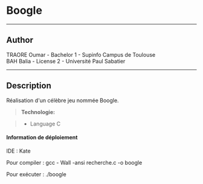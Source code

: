 Boogle
===================
----------

Author
-------------

TRAORE Oumar - Bachelor 1 - Supinfo Campus de Toulouse  
BAH Balia	 - License 2 - Université Paul Sabatier

----------

Description
-------------

Réalisation d'un célèbre jeu nommée Boogle.

> **Technologie:**

> - Language C


#### Information de déploiement

IDE : Kate

Pour compiler : 
gcc - Wall -ansi recherche.c -o boogle

Pour exécuter :
./boogle